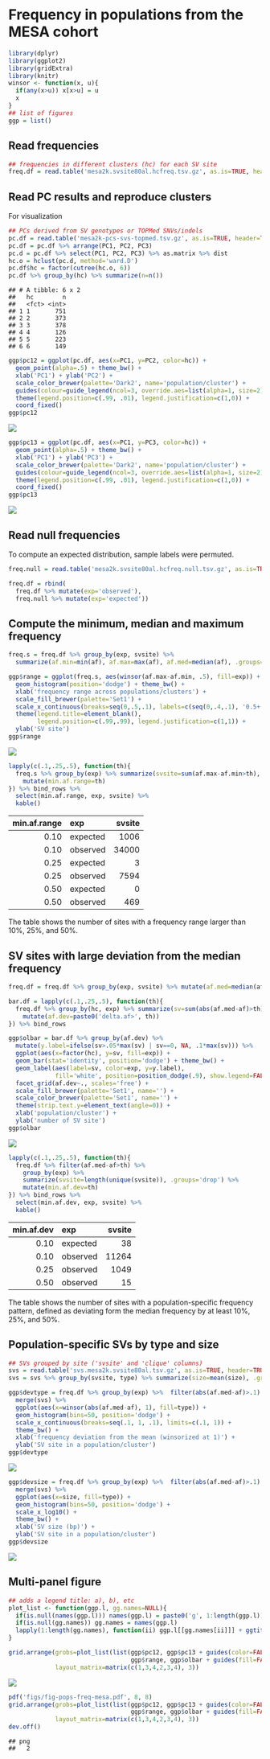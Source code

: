 Frequency in populations from the MESA cohort
================

``` r
library(dplyr)
library(ggplot2)
library(gridExtra)
library(knitr)
winsor <- function(x, u){
  if(any(x>u)) x[x>u] = u
  x
}
## list of figures
ggp = list()
```

## Read frequencies

``` r
## frequencies in different clusters (hc) for each SV site
freq.df = read.table('mesa2k.svsite80al.hcfreq.tsv.gz', as.is=TRUE, header=TRUE)
```

## Read PC results and reproduce clusters

For visualization

``` r
## PCs derived from SV genotypes or TOPMed SNVs/indels
pc.df = read.table('mesa2k-pcs-svs-topmed.tsv.gz', as.is=TRUE, header=TRUE)
pc.df = pc.df %>% arrange(PC1, PC2, PC3)
pc.d = pc.df %>% select(PC1, PC2, PC3) %>% as.matrix %>% dist
hc.o = hclust(pc.d, method='ward.D')
pc.df$hc = factor(cutree(hc.o, 6))
pc.df %>% group_by(hc) %>% summarize(n=n())
```

    ## # A tibble: 6 x 2
    ##   hc        n
    ##   <fct> <int>
    ## 1 1       751
    ## 2 2       373
    ## 3 3       378
    ## 4 4       126
    ## 5 5       223
    ## 6 6       149

``` r
ggp$pc12 = ggplot(pc.df, aes(x=PC1, y=PC2, color=hc)) +
  geom_point(alpha=.5) + theme_bw() +
  xlab('PC1') + ylab('PC2') +
  scale_color_brewer(palette='Dark2', name='population/cluster') +
  guides(colour=guide_legend(ncol=3, override.aes=list(alpha=1, size=2))) + 
  theme(legend.position=c(.99, .01), legend.justification=c(1,0)) +
  coord_fixed()
ggp$pc12
```

![](pops-freq-mesa_files/figure-gfm/pcs-1.png)<!-- -->

``` r
ggp$pc13 = ggplot(pc.df, aes(x=PC1, y=PC3, color=hc)) +
  geom_point(alpha=.5) + theme_bw() + 
  xlab('PC1') + ylab('PC3') +
  scale_color_brewer(palette='Dark2', name='population/cluster') +
  guides(colour=guide_legend(ncol=3, override.aes=list(alpha=1, size=2))) + 
  theme(legend.position=c(.99, .01), legend.justification=c(1,0)) +
  coord_fixed()
ggp$pc13
```

![](pops-freq-mesa_files/figure-gfm/pcs-2.png)<!-- -->

## Read null frequencies

To compute an expected distribution, sample labels were permuted.

``` r
freq.null = read.table('mesa2k.svsite80al.hcfreq.null.tsv.gz', as.is=TRUE, header=TRUE)

freq.df = rbind(
  freq.df %>% mutate(exp='observed'),
  freq.null %>% mutate(exp='expected'))
```

## Compute the minimum, median and maximum frequency

``` r
freq.s = freq.df %>% group_by(exp, svsite) %>%
  summarize(af.min=min(af), af.max=max(af), af.med=median(af), .groups='drop')

ggp$range = ggplot(freq.s, aes(winsor(af.max-af.min, .5), fill=exp)) +
  geom_histogram(position='dodge') + theme_bw() +
  xlab('frequency range across populations/clusters') +
  scale_fill_brewer(palette='Set1') +
  scale_x_continuous(breaks=seq(0,.5,.1), labels=c(seq(0,.4,.1), '0.5+')) + 
  theme(legend.title=element_blank(),
        legend.position=c(.99,.99), legend.justification=c(1,1)) + 
  ylab('SV site')
ggp$range
```

![](pops-freq-mesa_files/figure-gfm/freqmmm-1.png)<!-- -->

``` r
lapply(c(.1,.25,.5), function(th){
  freq.s %>% group_by(exp) %>% summarize(svsite=sum(af.max-af.min>th), .groups='drop') %>% 
    mutate(min.af.range=th)
}) %>% bind_rows %>%
  select(min.af.range, exp, svsite) %>%
  kable()
```

| min.af.range | exp      | svsite |
| -----------: | :------- | -----: |
|         0.10 | expected |   1006 |
|         0.10 | observed |  34000 |
|         0.25 | expected |      3 |
|         0.25 | observed |   7594 |
|         0.50 | expected |      0 |
|         0.50 | observed |    469 |

The table shows the number of sites with a frequency range larger than
10%, 25%, and 50%.

## SV sites with large deviation from the median frequency

``` r
freq.df = freq.df %>% group_by(exp, svsite) %>% mutate(af.med=median(af))

bar.df = lapply(c(.1,.25,.5), function(th){
  freq.df %>% group_by(hc, exp) %>% summarize(sv=sum(abs(af.med-af)>th), .groups='drop') %>% 
    mutate(af.dev=paste0('delta.af>', th))
}) %>% bind_rows

ggp$olbar = bar.df %>% group_by(af.dev) %>%
  mutate(y.label=ifelse(sv>.05*max(sv) | sv==0, NA, .1*max(sv))) %>% 
  ggplot(aes(x=factor(hc), y=sv, fill=exp)) + 
  geom_bar(stat='identity', position='dodge') + theme_bw() +
  geom_label(aes(label=sv, color=exp, y=y.label),
             fill='white', position=position_dodge(.9), show.legend=FALSE) + 
  facet_grid(af.dev~., scales='free') + 
  scale_fill_brewer(palette='Set1', name='') + 
  scale_color_brewer(palette='Set1', name='') +
  theme(strip.text.y=element_text(angle=0)) + 
  xlab('population/cluster') +
  ylab('number of SV site')
ggp$olbar
```

![](pops-freq-mesa_files/figure-gfm/popspec-1.png)<!-- -->

``` r
lapply(c(.1,.25,.5), function(th){
  freq.df %>% filter(af.med-af>th) %>%
    group_by(exp) %>%
    summarize(svsite=length(unique(svsite)), .groups='drop') %>% 
    mutate(min.af.dev=th)
}) %>% bind_rows %>%
  select(min.af.dev, exp, svsite) %>%
  kable()
```

| min.af.dev | exp      | svsite |
| ---------: | :------- | -----: |
|       0.10 | expected |     38 |
|       0.10 | observed |  11264 |
|       0.25 | observed |   1049 |
|       0.50 | observed |     15 |

The table shows the number of sites with a population-specific frequency
pattern, defined as deviating form the median frequency by at least 10%,
25%, and 50%.

## Population-specific SVs by type and size

``` r
## SVs grouped by site ('svsite' and 'clique' columns)
svs = read.table('svs.mesa2k.svsite80al.tsv.gz', as.is=TRUE, header=TRUE)
svs = svs %>% group_by(svsite, type) %>% summarize(size=mean(size), .groups='drop')

ggp$devtype = freq.df %>% group_by(exp) %>%  filter(abs(af.med-af)>.1) %>% 
  merge(svs) %>%
  ggplot(aes(x=winsor(abs(af.med-af), 1), fill=type)) +
  geom_histogram(bins=50, position='dodge') +
  scale_x_continuous(breaks=seq(.1, 1, .1), limits=c(.1, 1)) + 
  theme_bw() +
  xlab('frequency deviation from the mean (winsorized at 1)') +
  ylab('SV site in a population/cluster')
ggp$devtype
```

![](pops-freq-mesa_files/figure-gfm/popspec_type_size-1.png)<!-- -->

``` r
ggp$devsize = freq.df %>% group_by(exp) %>%  filter(abs(af.med-af)>.1) %>% 
  merge(svs) %>%
  ggplot(aes(x=size, fill=type)) +
  geom_histogram(bins=50, position='dodge') +
  scale_x_log10() + 
  theme_bw() +
  xlab('SV size (bp)') +
  ylab('SV site in a population/cluster')
ggp$devsize
```

![](pops-freq-mesa_files/figure-gfm/popspec_type_size-2.png)<!-- -->

## Multi-panel figure

``` r
## adds a legend title: a), b), etc
plot_list <- function(ggp.l, gg.names=NULL){
  if(is.null(names(ggp.l))) names(ggp.l) = paste0('g', 1:length(ggp.l))
  if(is.null(gg.names)) gg.names = names(ggp.l)
  lapply(1:length(gg.names), function(ii) ggp.l[[gg.names[ii]]] + ggtitle(paste0(letters[ii], ')')))
}

grid.arrange(grobs=plot_list(list(ggp$pc12, ggp$pc13 + guides(color=FALSE),
                                  ggp$range, ggp$olbar + guides(fill=FALSE))),
             layout_matrix=matrix(c(1,3,4,2,3,4), 3))
```

![](pops-freq-mesa_files/figure-gfm/fig-1.png)<!-- -->

``` r
pdf('figs/fig-pops-freq-mesa.pdf', 8, 8)
grid.arrange(grobs=plot_list(list(ggp$pc12, ggp$pc13 + guides(color=FALSE),
                                  ggp$range, ggp$olbar + guides(fill=FALSE))),
             layout_matrix=matrix(c(1,3,4,2,3,4), 3))
dev.off()
```

    ## png 
    ##   2
